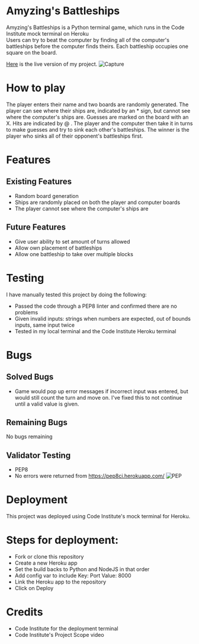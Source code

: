 # Amyzing's Battleships
Amyzing's Battleships is a Python terminal game, which runs in the Code Institute mock terminal on Heroku  
Users can try to beat the computer by finding all of the computer's battleships before the computer finds theirs. Each battleship occupies one square on the board.  

[Here](https://project3-battleships-36d94044604b.herokuapp.com/) is the live version of my project.
![Capture](https://github.com/Amyz1ng/Project3-battleships/assets/124196828/dbf1cf04-cbf7-49ab-a20f-87f922c150b9)


# How to play  
The player enters their name and two boards are randomly generated.
The player can see where their ships are, indicated by an * sign, but cannot see where the computer's ships are. Guesses are marked on the board with an X. Hits are indicated by @ .
The player and the computer then take it in turns to make guesses and try to sink each other's battleships.
The winner is the player who sinks all of their opponent's battleships first.
# Features
## Existing Features
- Random board generation  
- Ships are randomly placed on both the player and computer boards  
- The player cannot see where the computer's ships are   
## Future Features
- Give user ability to set amount of turns allowed
- Allow own placement of battleships
- Allow one battleship to take over multiple blocks
# Testing  
I have manually tested this project by doing the following:  
- Passed the code through a PEP8 linter and confirmed there are no problems  
- Given invalid inputs: strings when numbers are expected, out of bounds inputs, same input twice  
- Tested in my local terminal and the Code Institute Heroku terminal  
# Bugs
## Solved Bugs  
- Game would pop up error messages if incorrect input was entered, but would still count the turn and move on. I've fixed this to not continue until a valid value is given.
## Remaining Bugs  
No bugs remaining  
## Validator Testing  
- PEP8  
- No errors were returned from https://pep8ci.herokuapp.com/
![PEP](https://github.com/Amyz1ng/Project3-battleships/assets/124196828/8b1c8881-3dc6-47dc-84a9-207990dce92f)

# Deployment  
This project was deployed using Code Institute's mock terminal for Heroku.  
# Steps for deployment:  
- Fork or clone this repository  
- Create a new Heroku app  
- Set the build backs to Python and NodeJS in that order
- Add config var to include Key: Port Value: 8000
- Link the Heroku app to the repository  
- Click on Deploy  
# Credits  
- Code Institute for the deployment terminal  
- Code Institute's Project Scope video
